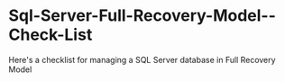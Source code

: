 # Sql-Server-Full-Recovery-Model--Check-List
Here's a checklist for managing a SQL Server database in Full Recovery Model
